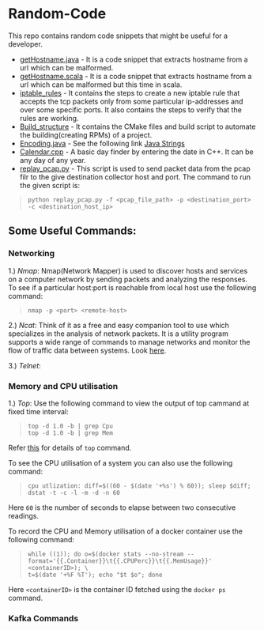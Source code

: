 # Random-Code
This repo contains random code snippets that might be useful for a developer.

* [getHostname.java](https://github.com/97arushisharma/Random-Code/blob/master/getHostname.java) - It is a code snippet that extracts hostname from a url which can be malformed.
* [getHostname.scala](https://github.com/97arushisharma/Random-Code/blob/master/getHostname.scala) - It is a code snippet that extracts hostname from a url which can be malformed but this time in scala.
* [iptable_rules](https://github.com/97arushisharma/Random-Code/tree/master/iptable_rules) - It contains the steps to create a new iptable rule that accepts the tcp packets only from some particular ip-addresses and over some specific ports. It also contains the steps to verify that the rules are working.
* [Build_structure](https://github.com/97arushisharma/Random-Code/tree/master/Build_structure) - It contains the CMake files and build script to automate the building(creating RPMs) of a project.
* [Encoding.java](https://github.com/97arushisharma/Random-Code/tree/master/Encoding.java) - See the following link [Java Strings](https://javarevisited.blogspot.com/2013/07/java-string-tutorial-and-examples-beginners-programming.html)
* [Calendar.cpp](https://github.com/97arushisharma/Random-Code/blob/master/Calendar.cpp) - A basic day finder by entering the date in C++. It can be any day of any year.
* [replay_pcap.py](https://github.com/97arushisharma/Random-Code/blob/master/replay_pcap.py) - This script is used to send packet data from the pcap filr to the give destination collector host and port. The command to run the given script is:

>     python replay_pcap.py -f <pcap_file_path> -p <destination_port> -c <destination_host_ip>



## Some Useful Commands:

### Networking

1.) *Nmap*: Nmap(Network Mapper) is used to discover hosts and services on a computer network by sending packets and analyzing the responses. To see if a particular host:port is reachable from local host use the following command:
 
 >     nmap -p <port> <remote-host>
  
2.) *Ncat*: Think of it as a free and easy companion tool to use which specializes in the analysis of network packets. It is a utility program supports a wide range of commands to manage networks and monitor the flow of traffic data between systems. Look [here](https://www.varonis.com/blog/netcat-commands/).

3.) *Telnet*:

### Memory and CPU utilisation

1.) *Top*: Use the following command to view the output of top cammand at fixed time interval:

>     top -d 1.0 -b | grep Cpu
>     top -d 1.0 -b | grep Mem

Refer [this](https://www.geeksforgeeks.org/top-command-in-linux-with-examples/) for details of `top` command.

To see the CPU utilisation of a system you can also use the following command:

>     cpu utlization: diff=$((60 - $(date '+%s') % 60)); sleep $diff; dstat -t -c -l -m -d -n 60

Here `60` is the number of seconds to elapse between two consecutive readings.

To record the CPU and Memory utilisation of a docker container use the following command:

>     while ((1)); do o=$(docker stats --no-stream --format='{{.Container}}\t{{.CPUPerc}}\t{{.MemUsage}}' <containerID>); \
>     t=$(date '+%F %T'); echo "$t $o"; done

Here `<containerID>` is the container ID fetched using the `docker ps` command.

### Kafka Commands
